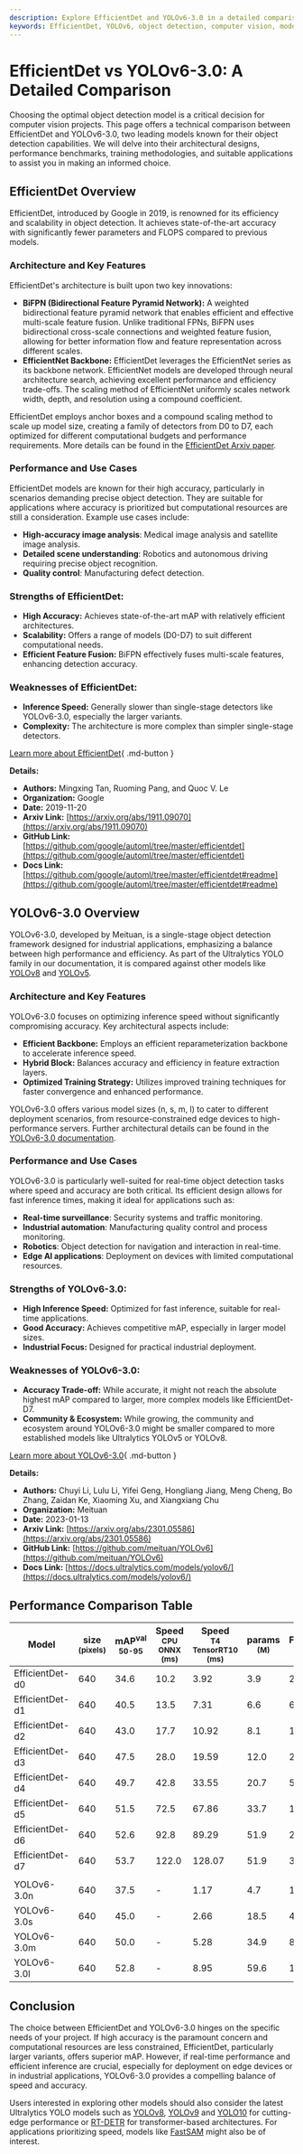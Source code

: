 ```yaml
---
description: Explore EfficientDet and YOLOv6-3.0 in a detailed comparison covering architecture, accuracy, speed, and best use cases to choose the right model for your needs.
keywords: EfficientDet, YOLOv6, object detection, computer vision, model comparison, EfficientNet, BiFPN, real-time detection, performance benchmarks
---
```


# EfficientDet vs YOLOv6-3.0: A Detailed Comparison

Choosing the optimal object detection model is a critical decision for computer vision projects. This page offers a technical comparison between EfficientDet and YOLOv6-3.0, two leading models known for their object detection capabilities. We will delve into their architectural designs, performance benchmarks, training methodologies, and suitable applications to assist you in making an informed choice.

<script async src="https://cdn.jsdelivr.net/npm/chart.js@3.9.1/dist/chart.min.js"></script>
<script defer src="../../javascript/benchmark.js"></script>

<canvas id="modelComparisonChart" width="1024" height="400" active-models='["EfficientDet", "YOLOv6-3.0"]'></canvas>

## EfficientDet Overview

EfficientDet, introduced by Google in 2019, is renowned for its efficiency and scalability in object detection. It achieves state-of-the-art accuracy with significantly fewer parameters and FLOPS compared to previous models.

### Architecture and Key Features

EfficientDet's architecture is built upon two key innovations:

- **BiFPN (Bidirectional Feature Pyramid Network):** A weighted bidirectional feature pyramid network that enables efficient and effective multi-scale feature fusion. Unlike traditional FPNs, BiFPN uses bidirectional cross-scale connections and weighted feature fusion, allowing for better information flow and feature representation across different scales.
- **EfficientNet Backbone:** EfficientDet leverages the EfficientNet series as its backbone network. EfficientNet models are developed through neural architecture search, achieving excellent performance and efficiency trade-offs. The scaling method of EfficientNet uniformly scales network width, depth, and resolution using a compound coefficient.

EfficientDet employs anchor boxes and a compound scaling method to scale up model size, creating a family of detectors from D0 to D7, each optimized for different computational budgets and performance requirements. More details can be found in the [EfficientDet Arxiv paper](https://arxiv.org/abs/1911.09070).

### Performance and Use Cases

EfficientDet models are known for their high accuracy, particularly in scenarios demanding precise object detection. They are suitable for applications where accuracy is prioritized but computational resources are still a consideration. Example use cases include:

- **High-accuracy image analysis**: Medical image analysis and satellite image analysis.
- **Detailed scene understanding**: Robotics and autonomous driving requiring precise object recognition.
- **Quality control**: Manufacturing defect detection.

### Strengths of EfficientDet:

- **High Accuracy:** Achieves state-of-the-art mAP with relatively efficient architectures.
- **Scalability:** Offers a range of models (D0-D7) to suit different computational needs.
- **Efficient Feature Fusion:** BiFPN effectively fuses multi-scale features, enhancing detection accuracy.

### Weaknesses of EfficientDet:

- **Inference Speed:** Generally slower than single-stage detectors like YOLOv6-3.0, especially the larger variants.
- **Complexity:** The architecture is more complex than simpler single-stage detectors.

[Learn more about EfficientDet](https://github.com/google/automl/tree/master/efficientdet#readme){ .md-button }

**Details:**

- **Authors:** Mingxing Tan, Ruoming Pang, and Quoc V. Le
- **Organization:** Google
- **Date:** 2019-11-20
- **Arxiv Link:** [https://arxiv.org/abs/1911.09070](https://arxiv.org/abs/1911.09070)
- **GitHub Link:** [https://github.com/google/automl/tree/master/efficientdet](https://github.com/google/automl/tree/master/efficientdet)
- **Docs Link:** [https://github.com/google/automl/tree/master/efficientdet#readme](https://github.com/google/automl/tree/master/efficientdet#readme)

## YOLOv6-3.0 Overview

YOLOv6-3.0, developed by Meituan, is a single-stage object detection framework designed for industrial applications, emphasizing a balance between high performance and efficiency. As part of the Ultralytics YOLO family in our documentation, it is compared against other models like [YOLOv8](https://docs.ultralytics.com/compare/yolov8-vs-yolov6/) and [YOLOv5](https://docs.ultralytics.com/compare/yolov5-vs-yolov6/).

### Architecture and Key Features

YOLOv6-3.0 focuses on optimizing inference speed without significantly compromising accuracy. Key architectural aspects include:

- **Efficient Backbone:** Employs an efficient reparameterization backbone to accelerate inference speed.
- **Hybrid Block:** Balances accuracy and efficiency in feature extraction layers.
- **Optimized Training Strategy:** Utilizes improved training techniques for faster convergence and enhanced performance.

YOLOv6-3.0 offers various model sizes (n, s, m, l) to cater to different deployment scenarios, from resource-constrained edge devices to high-performance servers. Further architectural details can be found in the [YOLOv6-3.0 documentation](https://docs.ultralytics.com/models/yolov6/).

### Performance and Use Cases

YOLOv6-3.0 is particularly well-suited for real-time object detection tasks where speed and accuracy are both critical. Its efficient design allows for fast inference times, making it ideal for applications such as:

- **Real-time surveillance**: Security systems and traffic monitoring.
- **Industrial automation**: Manufacturing quality control and process monitoring.
- **Robotics**: Object detection for navigation and interaction in real-time.
- **Edge AI applications**: Deployment on devices with limited computational resources.

### Strengths of YOLOv6-3.0:

- **High Inference Speed:** Optimized for fast inference, suitable for real-time applications.
- **Good Accuracy:** Achieves competitive mAP, especially in larger model sizes.
- **Industrial Focus:** Designed for practical industrial deployment.

### Weaknesses of YOLOv6-3.0:

- **Accuracy Trade-off:** While accurate, it might not reach the absolute highest mAP compared to larger, more complex models like EfficientDet-D7.
- **Community & Ecosystem:** While growing, the community and ecosystem around YOLOv6-3.0 might be smaller compared to more established models like Ultralytics YOLOv5 or YOLOv8.

[Learn more about YOLOv6-3.0](https://docs.ultralytics.com/models/yolov6/){ .md-button }

**Details:**

- **Authors:** Chuyi Li, Lulu Li, Yifei Geng, Hongliang Jiang, Meng Cheng, Bo Zhang, Zaidan Ke, Xiaoming Xu, and Xiangxiang Chu
- **Organization:** Meituan
- **Date:** 2023-01-13
- **Arxiv Link:** [https://arxiv.org/abs/2301.05586](https://arxiv.org/abs/2301.05586)
- **GitHub Link:** [https://github.com/meituan/YOLOv6](https://github.com/meituan/YOLOv6)
- **Docs Link:** [https://docs.ultralytics.com/models/yolov6/](https://docs.ultralytics.com/models/yolov6/)

## Performance Comparison Table

| Model           | size<br><sup>(pixels) | mAP<sup>val<br>50-95 | Speed<br><sup>CPU ONNX<br>(ms) | Speed<br><sup>T4 TensorRT10<br>(ms) | params<br><sup>(M) | FLOPs<br><sup>(B) |
| --------------- | --------------------- | -------------------- | ------------------------------ | ----------------------------------- | ------------------ | ----------------- |
| EfficientDet-d0 | 640                   | 34.6                 | 10.2                           | 3.92                                | 3.9                | 2.54              |
| EfficientDet-d1 | 640                   | 40.5                 | 13.5                           | 7.31                                | 6.6                | 6.1               |
| EfficientDet-d2 | 640                   | 43.0                 | 17.7                           | 10.92                               | 8.1                | 11.0              |
| EfficientDet-d3 | 640                   | 47.5                 | 28.0                           | 19.59                               | 12.0               | 24.9              |
| EfficientDet-d4 | 640                   | 49.7                 | 42.8                           | 33.55                               | 20.7               | 55.2              |
| EfficientDet-d5 | 640                   | 51.5                 | 72.5                           | 67.86                               | 33.7               | 130.0             |
| EfficientDet-d6 | 640                   | 52.6                 | 92.8                           | 89.29                               | 51.9               | 226.0             |
| EfficientDet-d7 | 640                   | 53.7                 | 122.0                          | 128.07                              | 51.9               | 325.0             |
|                 |                       |                      |                                |                                     |                    |                   |
| YOLOv6-3.0n     | 640                   | 37.5                 | -                              | 1.17                                | 4.7                | 11.4              |
| YOLOv6-3.0s     | 640                   | 45.0                 | -                              | 2.66                                | 18.5               | 45.3              |
| YOLOv6-3.0m     | 640                   | 50.0                 | -                              | 5.28                                | 34.9               | 85.8              |
| YOLOv6-3.0l     | 640                   | 52.8                 | -                              | 8.95                                | 59.6               | 150.7             |

## Conclusion

The choice between EfficientDet and YOLOv6-3.0 hinges on the specific needs of your project. If high accuracy is the paramount concern and computational resources are less constrained, EfficientDet, particularly larger variants, offers superior mAP. However, if real-time performance and efficient inference are crucial, especially for deployment on edge devices or in industrial applications, YOLOv6-3.0 provides a compelling balance of speed and accuracy.

Users interested in exploring other models should also consider the latest Ultralytics YOLO models such as [YOLOv8](https://docs.ultralytics.com/models/yolov8/), [YOLOv9](https://docs.ultralytics.com/models/yolov9/) and [YOLO10](https://docs.ultralytics.com/models/yolov10/) for cutting-edge performance or [RT-DETR](https://docs.ultralytics.com/models/rtdetr/) for transformer-based architectures. For applications prioritizing speed, models like [FastSAM](https://docs.ultralytics.com/models/fast-sam/) might also be of interest.